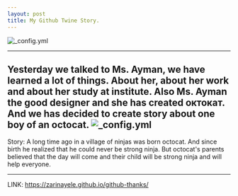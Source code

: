 ```yaml
---
layout: post
title: My Github Twine Story.
---
```



![_config.yml](https://i.ytimg.com/vi/zT1ZP3scwZE/maxresdefault.jpg)
  
 --- 
 Yesterday we talked to Ms. Ayman, we have learned a lot of things. About her, about her work and about her study at institute. Also Ms. Ayman the good designer and she has created октокат. And we has decided to create story about one boy of an octocat.
![_config.yml](https://jitpack.io/w/img/github-logo.png)
 --- 
  Story: A long time ago in a village of ninjas was born octocat. And since birth he realized that he could never be strong ninja. But octocat's parents believed that the day will come and their child will be strong ninja and will help everyone.
  
  ---
LINK: https://zarinayele.github.io/github-thanks/


  
  
  
 
